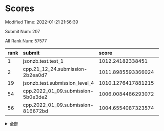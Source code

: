 # Scores

Modified Time: 2022-01-21 21:56:39

Submit Num: 207

All Rank Num: 57577

| rank |               submit               |       score        |       sigma        | pk_num |
| :--- | :--------------------------------- | :----------------- | :----------------- | :----- |
| 1    | jsonzb.test.test_1                 | 1012.24182338451   | 0.7962055808029538 | 1111   |
| 2    | cpp.21_12_24.submission-2b2ea0d7   | 1011.8985593366024 | 0.7787544108523258 | 1108   |
| 19   | jsonzb.test.submission_level_4     | 1010.1276417881215 | 0.7646114266086269 | 1112   |
| 54   | cpp.2022_01_09.submission-5b0e3de2 | 1006.0084486293072 | 0.7294513838658899 | 1117   |
| 56   | cpp.2022_01_09.submission-816672bd | 1004.6554087323574 | 0.7248276651467838 | 1112   |


<details>
<summary>全部</summary>

| rank |                 submit                 |       score        |       sigma        | pk_num |
| :--- | :------------------------------------- | :----------------- | :----------------- | :----- |
| 1    | jsonzb.test.test_1                     | 1012.24182338451   | 0.7962055808029538 | 1111   |
| 2    | cpp.21_12_24.submission-2b2ea0d7       | 1011.8985593366024 | 0.7787544108523258 | 1108   |
| 3    | gobigger.level_3.submission_level_3_0  | 1011.1238566849528 | 0.774837430496505  | 1107   |
| 4    | gobigger.level_3.submission_level_3_41 | 1010.9722381329423 | 0.7496356904051347 | 1112   |
| 5    | gobigger.level_3.submission_level_3_19 | 1010.8270423246629 | 0.7592843730474015 | 1109   |
| 6    | gobigger.level_3.submission_level_3_27 | 1010.7622097129938 | 0.7833574921586381 | 1110   |
| 7    | gobigger.level_3.submission_level_3_15 | 1010.7484412444367 | 0.7642929711129538 | 1124   |
| 8    | gobigger.level_3.submission_level_3_40 | 1010.6900830560782 | 0.7671518257440789 | 1114   |
| 9    | gobigger.level_3.submission_level_3_11 | 1010.6665445095699 | 0.7898560435584755 | 1109   |
| 10   | gobigger.level_3.submission_level_3_26 | 1010.5317921535152 | 0.770608140914086  | 1111   |
| 11   | gobigger.level_3.submission_level_3_4  | 1010.482375900399  | 0.7773765868860943 | 1115   |
| 12   | gobigger.level_3.submission_level_3_35 | 1010.4553222522369 | 0.7785809122950769 | 1115   |
| 13   | gobigger.level_3.submission_level_3_9  | 1010.4302003624236 | 0.7669670863469321 | 1113   |
| 14   | gobigger.level_3.submission_level_3_18 | 1010.3895779325172 | 0.7742762612553986 | 1109   |
| 15   | gobigger.level_3.submission_level_3_3  | 1010.3731316368238 | 0.7636744239361298 | 1116   |
| 16   | gobigger.level_3.submission_level_3_13 | 1010.2772263808849 | 0.7592523074696892 | 1115   |
| 17   | gobigger.level_3.submission_level_3_12 | 1010.2062357235612 | 0.7713792628486559 | 1115   |
| 18   | gobigger.level_3.submission_level_3_44 | 1010.1805111325813 | 0.7637010085689782 | 1108   |
| 19   | jsonzb.test.submission_level_4         | 1010.1276417881215 | 0.7646114266086269 | 1112   |
| 20   | gobigger.level_3.submission_level_3_46 | 1009.9666752431691 | 0.7477103413888315 | 1120   |
| 21   | gobigger.level_3.submission_level_3_23 | 1009.961268809376  | 0.7595306880360349 | 1110   |
| 22   | gobigger.level_3.submission_level_3_38 | 1009.9485311488452 | 0.7425610516226481 | 1108   |
| 23   | gobigger.level_3.submission_level_3_42 | 1009.9405329858206 | 0.7597924611701109 | 1113   |
| 24   | gobigger.level_3.submission_level_3_6  | 1009.9270026332866 | 0.7540941899535735 | 1115   |
| 25   | gobigger.level_3.submission_level_3_48 | 1009.8532858217608 | 0.7783289189126176 | 1115   |
| 26   | gobigger.level_3.submission_level_3_24 | 1009.8354842898232 | 0.7575947357965712 | 1114   |
| 27   | gobigger.level_3.submission_level_3_7  | 1009.798230395427  | 0.7645849581333841 | 1113   |
| 28   | gobigger.level_3.submission_level_3_8  | 1009.7570301129044 | 0.7574822101199504 | 1112   |
| 29   | gobigger.level_3.submission_level_3_25 | 1009.756350132033  | 0.7966465094313133 | 1111   |
| 30   | gobigger.level_3.submission_level_3_10 | 1009.7133771140137 | 0.743397571758449  | 1113   |
| 31   | gobigger.level_3.submission_level_3_1  | 1009.6608248721565 | 0.7485906653356396 | 1111   |
| 32   | gobigger.level_3.submission_level_3_17 | 1009.6453467916608 | 0.7416463449100886 | 1117   |
| 33   | gobigger.level_3.submission_level_3_37 | 1009.6328588746796 | 0.7554179970313587 | 1113   |
| 34   | gobigger.level_3.submission_level_3_39 | 1009.6068932704126 | 0.7417242715470251 | 1120   |
| 35   | gobigger.level_3.submission_level_3_30 | 1009.5916048534677 | 0.7601455929625069 | 1114   |
| 36   | gobigger.level_3.submission_level_3_2  | 1009.5812421073518 | 0.7428970345769538 | 1112   |
| 37   | gobigger.level_3.submission_level_3_47 | 1009.4699507593458 | 0.7752018972361064 | 1112   |
| 38   | gobigger.level_3.submission_level_3_45 | 1009.3244159239724 | 0.7584969775544314 | 1107   |
| 39   | gobigger.level_3.submission_level_3_21 | 1009.3209010016402 | 0.7527307581144386 | 1112   |
| 40   | gobigger.level_3.submission_level_3_5  | 1009.2851021786614 | 0.7822418838360249 | 1113   |
| 41   | gobigger.level_3.submission_level_3_49 | 1009.2328474723666 | 0.7579946231334505 | 1108   |
| 42   | gobigger.level_3.submission_level_3_14 | 1009.2162541375159 | 0.7366435126234182 | 1116   |
| 43   | gobigger.level_3.submission_level_3_28 | 1009.2003432961584 | 0.7347020503938758 | 1114   |
| 44   | gobigger.level_3.submission_level_3_16 | 1009.1861809947782 | 0.7435301356091774 | 1114   |
| 45   | gobigger.level_3.submission_level_3_33 | 1009.1110353656154 | 0.7272961093387259 | 1116   |
| 46   | gobigger.level_3.submission_level_3_32 | 1009.060075125787  | 0.7368090530876374 | 1110   |
| 47   | gobigger.level_3.submission_level_3_20 | 1009.0329833341517 | 0.7379517283806301 | 1116   |
| 48   | gobigger.level_3.submission_level_3_22 | 1008.8853438473773 | 0.7587935945866968 | 1119   |
| 49   | gobigger.level_3.submission_level_3_43 | 1008.7260295730337 | 0.7370571542019903 | 1110   |
| 50   | gobigger.level_3.submission_level_3_31 | 1008.6624471689565 | 0.7628698008282838 | 1113   |
| 51   | gobigger.level_3.submission_level_3_34 | 1008.5872175748913 | 0.7562002815782628 | 1113   |
| 52   | gobigger.level_3.submission_level_3_29 | 1008.513448733222  | 0.7429715851091927 | 1110   |
| 53   | gobigger.level_3.submission_level_3_36 | 1006.7562264924775 | 0.7484342964153508 | 1113   |
| 54   | cpp.2022_01_09.submission-5b0e3de2     | 1006.0084486293072 | 0.7294513838658899 | 1117   |
| 55   | gobigger.level_1.submission_level_1_27 | 1004.9091255034585 | 0.7216239014601823 | 1117   |
| 56   | cpp.2022_01_09.submission-816672bd     | 1004.6554087323574 | 0.7248276651467838 | 1112   |
| 57   | gobigger.level_1.submission_level_1_26 | 1004.6190001117837 | 0.7138174837173518 | 1113   |
| 58   | gobigger.level_1.submission_level_1_41 | 1004.5341285530576 | 0.7148709697334302 | 1112   |
| 59   | gobigger.level_1.submission_level_1_7  | 1004.3922602775808 | 0.7216477058231812 | 1113   |
| 60   | gobigger.level_1.submission_level_1_20 | 1004.3692344542218 | 0.7126639203876349 | 1109   |
| 61   | gobigger.level_1.submission_level_1_34 | 1004.2053630303657 | 0.7066286722287307 | 1110   |
| 62   | gobigger.level_1.submission_level_1_12 | 1004.1309718595821 | 0.7198211555191847 | 1115   |
| 63   | gobigger.level_1.submission_level_1_11 | 1004.0895025043601 | 0.7144227407619114 | 1113   |
| 64   | gobigger.level_1.submission_level_1_28 | 1004.0536927626862 | 0.713978742126681  | 1111   |
| 65   | gobigger.level_1.submission_level_1_15 | 1004.0190231477474 | 0.7259613716262638 | 1112   |
| 66   | gobigger.level_1.submission_level_1_9  | 1003.976083372439  | 0.7055782358214118 | 1117   |
| 67   | gobigger.level_1.submission_level_1_39 | 1003.8710248015262 | 0.7160910217078886 | 1112   |
| 68   | gobigger.level_1.submission_level_1_17 | 1003.7872932541616 | 0.7045002848999438 | 1114   |
| 69   | gobigger.level_1.submission_level_1_6  | 1003.7670515404411 | 0.7164042538343952 | 1109   |
| 70   | gobigger.level_1.submission_level_1_33 | 1003.7523554962529 | 0.7088499828156763 | 1112   |
| 71   | gobigger.level_1.submission_level_1_3  | 1003.7248839366217 | 0.7134596858729353 | 1109   |
| 72   | gobigger.level_1.submission_level_1_43 | 1003.6729025816138 | 0.7035956575686391 | 1110   |
| 73   | gobigger.level_1.submission_level_1_37 | 1003.6725088532799 | 0.726796088840573  | 1116   |
| 74   | gobigger.level_1.submission_level_1_45 | 1003.6585444147826 | 0.7282897986655597 | 1116   |
| 75   | gobigger.level_1.submission_level_1_13 | 1003.6076093047506 | 0.7321888619617272 | 1110   |
| 76   | gobigger.level_1.submission_level_1_23 | 1003.548659351267  | 0.7073281958786566 | 1111   |
| 77   | gobigger.level_1.submission_level_1_47 | 1003.4633481163474 | 0.7202223856238206 | 1114   |
| 78   | gobigger.level_1.submission_level_1_48 | 1003.298304617827  | 0.7201504111417305 | 1108   |
| 79   | gobigger.level_1.submission_level_1_46 | 1003.2440378311118 | 0.7125612807159946 | 1113   |
| 80   | gobigger.level_1.submission_level_1_25 | 1003.2201224312366 | 0.7186848180309459 | 1114   |
| 81   | gobigger.level_1.submission_level_1_5  | 1003.1898379682144 | 0.7192188117809352 | 1113   |
| 82   | gobigger.level_1.submission_level_1_40 | 1003.1876324540915 | 0.7155601950027914 | 1117   |
| 83   | gobigger.level_1.submission_level_1_24 | 1003.1111849431356 | 0.7169348256120598 | 1110   |
| 84   | gobigger.level_1.submission_level_1_30 | 1003.0526284697568 | 0.7230252965848237 | 1113   |
| 85   | gobigger.level_1.submission_level_1_42 | 1002.9803950772496 | 0.7109095923511084 | 1111   |
| 86   | gobigger.level_1.submission_level_1_49 | 1002.957159183305  | 0.7130047410583399 | 1108   |
| 87   | gobigger.level_1.submission_level_1_1  | 1002.9303339626388 | 0.697891394830195  | 1115   |
| 88   | gobigger.level_1.submission_level_1_4  | 1002.8930719560044 | 0.718420013918439  | 1115   |
| 89   | gobigger.level_1.submission_level_1_31 | 1002.8624725677248 | 0.7180663432621828 | 1119   |
| 90   | gobigger.level_1.submission_level_1_29 | 1002.8472784035378 | 0.7158491894042202 | 1115   |
| 91   | gobigger.level_1.submission_level_1_35 | 1002.8261204971982 | 0.7210944077377638 | 1114   |
| 92   | gobigger.level_1.submission_level_1_44 | 1002.8140233188137 | 0.7101742677204927 | 1113   |
| 93   | gobigger.level_1.submission_level_1_32 | 1002.8039281192688 | 0.708203932820221  | 1113   |
| 94   | gobigger.level_1.submission_level_1_8  | 1002.79158607258   | 0.7112497624409114 | 1108   |
| 95   | gobigger.level_1.submission_level_1_18 | 1002.7771974445158 | 0.7084210180918754 | 1110   |
| 96   | gobigger.level_1.submission_level_1_22 | 1002.7545342977518 | 0.7161550261576924 | 1117   |
| 97   | gobigger.level_1.submission_level_1_2  | 1002.7438588295161 | 0.71621962440209   | 1114   |
| 98   | gobigger.level_1.submission_level_1_21 | 1002.7383207693063 | 0.725312239018529  | 1113   |
| 99   | gobigger.level_1.submission_level_1_38 | 1002.4826908247861 | 0.7264098774106874 | 1112   |
| 100  | gobigger.level_1.submission_level_1_10 | 1002.3014617373524 | 0.7119268779407669 | 1113   |
| 101  | gobigger.level_1.submission_level_1_14 | 1002.2912399947963 | 0.7146107405905155 | 1112   |
| 102  | gobigger.level_1.submission_level_1_0  | 1002.25452788206   | 0.7118749363883694 | 1109   |
| 103  | gobigger.level_1.submission_level_1_16 | 1001.8264374081883 | 0.716391083860733  | 1112   |
| 104  | gobigger.level_1.submission_level_1_36 | 1001.7634820874479 | 0.7119006207361341 | 1117   |
| 105  | gobigger.level_1.submission_level_1_19 | 1001.4938726299323 | 0.7141069044469073 | 1113   |
| 106  | gobigger.random.submission_random_8    | 997.5364719210835  | 0.7094027186498243 | 1115   |
| 107  | gobigger.random.submission_random_31   | 997.3351590267001  | 0.6974047559856368 | 1109   |
| 108  | gobigger.random.submission_random_24   | 997.1922575863252  | 0.7108761403321264 | 1111   |
| 109  | gobigger.random.submission_random_2    | 996.9035588654507  | 0.7081285746250047 | 1112   |
| 110  | gobigger.random.submission_random_14   | 996.847070865675   | 0.7135857732083162 | 1117   |
| 111  | gobigger.random.submission_random_19   | 996.7657477222094  | 0.712904946955411  | 1113   |
| 112  | gobigger.random.submission_random_26   | 996.6760344360371  | 0.7054657392641891 | 1115   |
| 113  | gobigger.random.submission_random_20   | 996.6557441998405  | 0.7057260013795948 | 1114   |
| 114  | gobigger.random.submission_random_21   | 996.6484083181329  | 0.7052438755341383 | 1116   |
| 115  | gobigger.random.submission_random_42   | 996.5089815901653  | 0.7081476622253458 | 1110   |
| 116  | gobigger.random.submission_random_48   | 996.4385695497297  | 0.7277683348481644 | 1111   |
| 117  | gobigger.random.submission_random_22   | 996.4254024319554  | 0.7122934016893737 | 1112   |
| 118  | gobigger.random.submission_random_17   | 996.384295853341   | 0.7192850628591059 | 1112   |
| 119  | gobigger.random.submission_random_9    | 996.3498154409536  | 0.7080087206066646 | 1112   |
| 120  | gobigger.random.submission_random_38   | 996.3366180822434  | 0.7017949564665877 | 1107   |
| 121  | gobigger.random.submission_random_27   | 996.259781061083   | 0.7071567480864236 | 1112   |
| 122  | gobigger.random.submission_random_29   | 996.2299788685605  | 0.7075533877397867 | 1111   |
| 123  | gobigger.random.submission_random_44   | 996.2116350497274  | 0.7360754289299769 | 1112   |
| 124  | gobigger.random.submission_random_1    | 996.1547600237536  | 0.7145694121822892 | 1113   |
| 125  | gobigger.random.submission_random_41   | 996.1541159970019  | 0.7132745708125697 | 1102   |
| 126  | gobigger.random.submission_random_39   | 996.1459028824794  | 0.7099623714466833 | 1109   |
| 127  | gobigger.random.submission_random_32   | 996.1138423679671  | 0.6925509289065982 | 1110   |
| 128  | gobigger.random.submission_random_23   | 996.0971925942061  | 0.7011358255841579 | 1117   |
| 129  | gobigger.random.submission_random_49   | 996.069773136459   | 0.7065104734406543 | 1109   |
| 130  | gobigger.random.submission_random_40   | 996.0439855320119  | 0.7125610746178564 | 1110   |
| 131  | gobigger.random.submission_random_3    | 995.9712211848386  | 0.7020427390789719 | 1117   |
| 132  | gobigger.random.submission_random_25   | 995.9090627686518  | 0.7004473199132336 | 1119   |
| 133  | gobigger.random.submission_random_12   | 995.8296086957071  | 0.6969663228207524 | 1108   |
| 134  | gobigger.random.submission_random_16   | 995.7935249033887  | 0.7049704714386517 | 1108   |
| 135  | gobigger.random.submission_random_11   | 995.7909128234505  | 0.7065165084136058 | 1116   |
| 136  | gobigger.random.submission_random_45   | 995.7724225639893  | 0.7212698598106222 | 1112   |
| 137  | gobigger.random.submission_random_15   | 995.7696285685707  | 0.6930335472923472 | 1116   |
| 138  | gobigger.random.submission_random_43   | 995.7027307596646  | 0.7100635035981889 | 1107   |
| 139  | gobigger.random.submission_random_46   | 995.6054792358664  | 0.7045124149668218 | 1110   |
| 140  | gobigger.random.submission_random_33   | 995.5972526974172  | 0.7121689154757915 | 1114   |
| 141  | gobigger.random.submission_random_47   | 995.5652763351566  | 0.7073410241734152 | 1108   |
| 142  | gobigger.random.submission_random_18   | 995.4677049924435  | 0.7116969243966981 | 1119   |
| 143  | gobigger.random.submission_random_10   | 995.3875444620102  | 0.7239454996283414 | 1113   |
| 144  | gobigger.random.submission_random_0    | 995.221360744047   | 0.7513223814642996 | 1110   |
| 145  | gobigger.random.submission_random_13   | 995.1886403931858  | 0.728255949714376  | 1109   |
| 146  | gobigger.random.submission_random_36   | 995.1396177397326  | 0.7110740040158482 | 1112   |
| 147  | gobigger.random.submission_random_7    | 995.0735801262778  | 0.719198055292137  | 1115   |
| 148  | gobigger.random.submission_random_37   | 995.0396640231205  | 0.702699241536293  | 1112   |
| 149  | gobigger.random.submission_random_35   | 994.9750998932642  | 0.7238108878914019 | 1112   |
| 150  | gobigger.random.submission_random_30   | 994.9462208184166  | 0.7214797913235784 | 1106   |
| 151  | gobigger.random.submission_random_5    | 994.8810277983176  | 0.7181362504981402 | 1112   |
| 152  | gobigger.random.submission_random_6    | 994.8004618451665  | 0.7046034345837149 | 1112   |
| 153  | gobigger.random.submission_random_4    | 994.6476646833029  | 0.7090039467586045 | 1109   |
| 154  | gobigger.level_2.submission_level_2_12 | 994.6090333695705  | 0.7266650699948922 | 1111   |
| 155  | gobigger.level_2.submission_level_2_5  | 994.5732921280003  | 0.7205487155361926 | 1114   |
| 156  | gobigger.random.submission_random_34   | 994.5577931071749  | 0.7258991460642081 | 1113   |
| 157  | gobigger.random.submission_random_28   | 994.3018313945196  | 0.7217324795210123 | 1118   |
| 158  | gobigger.level_2.submission_level_2_4  | 993.9579198758205  | 0.7354677622517272 | 1111   |
| 159  | gobigger.level_2.submission_level_2_35 | 993.6364512288     | 0.7356947156413696 | 1110   |
| 160  | gobigger.level_2.submission_level_2_15 | 993.3510098088398  | 0.7338092513667415 | 1113   |
| 161  | gobigger.level_2.submission_level_2_34 | 993.2648840906079  | 0.7272653276579781 | 1116   |
| 162  | gobigger.level_2.submission_level_2_38 | 993.2161378724909  | 0.7364380059878273 | 1113   |
| 163  | gobigger.level_2.submission_level_2_10 | 993.018596517619   | 0.7381185472257549 | 1114   |
| 164  | gobigger.level_2.submission_level_2_33 | 992.9848255071137  | 0.7274822438206622 | 1115   |
| 165  | gobigger.level_2.submission_level_2_20 | 992.8571513887129  | 0.7581853919057887 | 1113   |
| 166  | gobigger.level_2.submission_level_2_24 | 992.8096284948648  | 0.7321610125354143 | 1107   |
| 167  | gobigger.level_2.submission_level_2_21 | 992.7347409767674  | 0.7291267896715562 | 1113   |
| 168  | gobigger.level_2.submission_level_2_9  | 992.6739269218308  | 0.7547412119314972 | 1110   |
| 169  | gobigger.level_2.submission_level_2_3  | 992.6116659914237  | 0.7303479817588271 | 1114   |
| 170  | gobigger.level_2.submission_level_2_36 | 992.5165430537714  | 0.7565205746605418 | 1110   |
| 171  | gobigger.level_2.submission_level_2_49 | 992.4631914048338  | 0.7582723387971854 | 1114   |
| 172  | gobigger.level_2.submission_level_2_43 | 992.4529412002715  | 0.7416150230781521 | 1118   |
| 173  | gobigger.level_2.submission_level_2_45 | 992.4458978103983  | 0.7461620531980526 | 1113   |
| 174  | gobigger.level_2.submission_level_2_44 | 992.2983334899156  | 0.7561947322636323 | 1113   |
| 175  | gobigger.level_2.submission_level_2_7  | 992.2757002716573  | 0.7379640389239105 | 1110   |
| 176  | gobigger.level_2.submission_level_2_42 | 992.1981237440319  | 0.7492330319583558 | 1113   |
| 177  | gobigger.level_2.submission_level_2_18 | 992.1621219541959  | 0.751215428263865  | 1118   |
| 178  | gobigger.level_2.submission_level_2_48 | 992.1431977901425  | 0.7419397881418202 | 1113   |
| 179  | gobigger.level_2.submission_level_2_0  | 992.142456236409   | 0.7443086830674084 | 1117   |
| 180  | gobigger.level_2.submission_level_2_39 | 992.1144376537873  | 0.764350874619001  | 1120   |
| 181  | gobigger.level_2.submission_level_2_40 | 992.1128475241047  | 0.7313646238618727 | 1111   |
| 182  | gobigger.level_2.submission_level_2_11 | 992.0260498666768  | 0.7417505591051983 | 1112   |
| 183  | gobigger.level_2.submission_level_2_23 | 992.0029017397728  | 0.7496103122381067 | 1111   |
| 184  | gobigger.level_2.submission_level_2_22 | 991.9638686523808  | 0.7505794223818903 | 1116   |
| 185  | gobigger.level_2.submission_level_2_32 | 991.9621467725561  | 0.733153453819151  | 1112   |
| 186  | gobigger.level_2.submission_level_2_8  | 991.9509197316405  | 0.7571731266556065 | 1113   |
| 187  | gobigger.level_2.submission_level_2_6  | 991.8625242461151  | 0.7363411679338702 | 1121   |
| 188  | gobigger.level_2.submission_level_2_1  | 991.6879831823817  | 0.7569679606916935 | 1114   |
| 189  | gobigger.level_2.submission_level_2_41 | 991.6408524585207  | 0.7555331605963858 | 1105   |
| 190  | gobigger.level_2.submission_level_2_37 | 991.6228231485073  | 0.7544959899099557 | 1113   |
| 191  | gobigger.level_2.submission_level_2_2  | 991.5659613382816  | 0.7576181501263357 | 1112   |
| 192  | gobigger.level_2.submission_level_2_47 | 991.4985462814975  | 0.7441992487753821 | 1109   |
| 193  | gobigger.level_2.submission_level_2_29 | 991.4772819243102  | 0.755793461044925  | 1114   |
| 194  | gobigger.level_2.submission_level_2_17 | 991.4760784517576  | 0.7502667741930958 | 1114   |
| 195  | gobigger.level_2.submission_level_2_46 | 991.437706843556   | 0.7571713529091871 | 1106   |
| 196  | gobigger.level_2.submission_level_2_31 | 991.4037708690938  | 0.7446069821404692 | 1104   |
| 197  | gobigger.level_2.submission_level_2_14 | 991.3381917819047  | 0.7493991149966364 | 1109   |
| 198  | gobigger.level_2.submission_level_2_26 | 991.1475399572658  | 0.7514575336391214 | 1119   |
| 199  | gobigger.level_2.submission_level_2_16 | 991.0758934609536  | 0.7502543808455756 | 1112   |
| 200  | gobigger.level_2.submission_level_2_28 | 990.9727458368045  | 0.7483595203725828 | 1112   |
| 201  | gobigger.level_2.submission_level_2_27 | 990.7185585168686  | 0.7637077919594181 | 1112   |
| 202  | gobigger.level_2.submission_level_2_30 | 990.6900868524912  | 0.7581005413925117 | 1112   |
| 203  | gobigger.level_2.submission_level_2_25 | 990.6308453753707  | 0.7305019508120948 | 1117   |
| 204  | gobigger.level_2.submission_level_2_13 | 990.3720456639766  | 0.7825815254463995 | 1112   |
| 205  | gobigger.level_2.submission_level_2_19 | 989.8236172464311  | 0.7807140705420051 | 1111   |
| 206  | gobigger.none.submission_none_0        | 977.3970973469055  | 1.340593532450064  | 1119   |
| 207  | gobigger.none.submission_none_1        | 976.1588630754673  | 1.422463852335552  | 1113   |

</details>